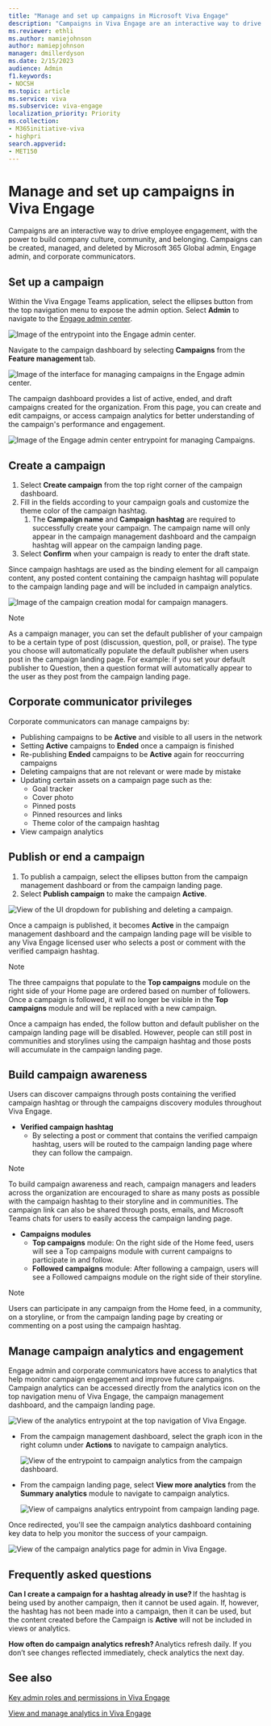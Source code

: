 ```yaml
---
title: "Manage and set up campaigns in Microsoft Viva Engage"
description: "Campaigns in Viva Engage are an interactive way to drive employee engagement, with the power to build company culture, community, and belonging."
ms.reviewer: ethli
ms.author: mamiejohnson
author: mamiepjohnson
manager: dmillerdyson
ms.date: 2/15/2023
audience: Admin
f1.keywords:
- NOCSH
ms.topic: article
ms.service: viva
ms.subservice: viva-engage
localization_priority: Priority
ms.collection:  
- M365initiative-viva
- highpri
search.appverid:
- MET150
---
```


# Manage and set up campaigns in Viva Engage

Campaigns are an interactive way to drive employee engagement, with the power to build company culture, community, and belonging. Campaigns can be created, managed, and deleted by Microsoft 365 Global admin, Engage admin, and corporate communicators.

## Set up a campaign

Within the Viva Engage Teams application, select the ellipses button from the top navigation menu to expose the admin option. Select **Admin** to navigate to the [Engage admin center](/Viva/engage/eac-as-access-eac).

![Image of the entrypoint into the Engage admin center.](/Viva/media/engage/admin/admin-entrypoint.png)

Navigate to the campaign dashboard by selecting **Campaigns** from the **Feature management** tab.

![Image of the interface for managing campaigns in the Engage admin center.](/Viva/media/engage/admin/campaigns-eac.png)

The campaign dashboard provides a list of active, ended, and draft campaigns created for the organization. From this page, you can create and edit campaigns, or access campaign analytics for better understanding of the campaign's performance and engagement.

![Image of the Engage admin center entrypoint for managing Campaigns.](/Viva/media/engage/admin/campaign-dashboard.png)

## Create a campaign

1. Select **Create campaign** from the top right corner of the campaign dashboard.
2. Fill in the fields according to your campaign goals and customize the theme color of the campaign hashtag.
    1. The **Campaign name** and **Campaign hashtag** are required to successfully create your campaign. The campaign name will only appear in the campaign management dashboard and the campaign hashtag will appear on the campaign landing page.
3. Select **Confirm** when your campaign is ready to enter the draft state.

Since campaign hashtags are used as the binding element for all campaign content, any posted content containing the campaign hashtag will populate to the campaign landing page and will be included in campaign analytics.

![Image of the campaign creation modal for campaign managers.](/Viva/media/engage/admin/campaign-creation-modal.png)

>[!NOTE]
> As a campaign manager, you can set the default publisher of your campaign to be a certain type of post (discussion, question, poll, or praise). The type you choose will automatically populate the default publisher when users post in the campaign landing page. For example: if you set your default publisher to Question, then a question format will automatically appear to the user as they post from the campaign landing page.

## Corporate communicator privileges

Corporate communicators can manage campaigns by:
- Publishing campaigns to be **Active** and visible to all users in the network
- Setting **Active** campaigns to **Ended** once a campaign is finished
- Re-publishing **Ended** campaigns to be **Active** again for reoccurring campaigns
- Deleting campaigns that are not relevant or were made by mistake
- Updating certain assets on a campaign page such as the:
    - Goal tracker
    - Cover photo
    - Pinned posts
    - Pinned resources and links
    - Theme color of the campaign hashtag
- View campaign analytics

## Publish or end a campaign

1. To publish a campaign, select the ellipses button from the campaign management dashboard or from the campaign landing page.
2. Select **Publish campaign** to make the campaign **Active**.

![View of the UI dropdown for publishing and deleting a campaign.](/Viva/media/engage/admin/publish-campaign-button.png)

Once a campaign is published, it becomes **Active** in the campaign management dashboard and the campaign landing page will be visible to any Viva Engage licensed user who selects a post or comment with the verified campaign hashtag.

> [!NOTE]
> The three campaigns that populate to the **Top campaigns** module on the right side of your Home page are ordered based on number of followers. Once a campaign is followed, it will no longer be visible in the **Top campaigns** module and will be replaced with a new campaign.  

Once a campaign has ended, the follow button and default publisher on the campaign landing page will be disabled. However, people can still post in communities and storylines using the campaign hashtag and those posts will accumulate in the campaign landing page.

## Build campaign awareness  

Users can discover campaigns through posts containing the verified campaign hashtag or through the campaigns discovery modules throughout Viva Engage.

- **Verified campaign hashtag**
    - By selecting a post or comment that contains the verified campaign hashtag, users will be routed to the campaign landing page where they can follow the campaign.

> [!NOTE]
> To build campaign awareness and reach, campaign managers and leaders across the organization are encouraged to share as many posts as possible with the campaign hashtag to their storyline and in communities. The campaign link can also be shared through posts, emails, and Microsoft Teams chats for users to easily access the campaign landing page.

- **Campaigns modules**
    - **Top campaigns** module: On the right side of the Home feed, users will see a Top campaigns module with current campaigns to participate in and follow.
    - **Followed campaigns** module: After following a campaign, users will see a Followed campaigns module on the right side of their storyline.

> [!NOTE]
> Users can participate in any campaign from the Home feed, in a community, on a storyline, or from the campaign landing page by creating or commenting on a post using the campaign hashtag.

## Manage campaign analytics and engagement

Engage admin and corporate communicators have access to analytics that help monitor campaign engagement and improve future campaigns. Campaign analytics can be accessed directly from the analytics icon on the top navigation menu of Viva Engage, the campaign management dashboard, and the campaign landing page.

![View of the analytics entrypoint at the top navigation of Viva Engage.](/Viva/media/engage/admin/analytics-navbar-icon.png)

* From the campaign management dashboard, select the graph icon in the right column under **Actions** to navigate to campaign analytics.

    ![View of the entrypoint to campaign analytics from the campaign dashboard.](/Viva/media/engage/admin/cmd-analytics.png)

* From the campaign landing page, select **View more analytics** from the **Summary analytics** module to navigate to campaign analytics.

    ![View of campaigns analytics entrypoint from campaign landing page.](/Viva/media/engage/admin/summary-campaigns-analytics.png)

Once redirected, you'll see the campaign analytics dashboard containing key data to help you monitor the success of your campaign.

![View of the campaign analytics page for admin in Viva Engage.](/Viva/media/engage/admin/campaign-analytics.png)

## Frequently asked questions

**Can I create a campaign for a hashtag already in use?** If the hashtag is being used by another campaign, then it cannot be used again. If, however, the hashtag has not been made into a campaign, then it can be used, but the content created before the Campaign is **Active** will not be included in views or analytics.

**How often do campaign analytics refresh?** Analytics refresh daily. If you don’t see changes reflected immediately, check analytics the next day.

## See also

[Key admin roles and permissions in Viva Engage](/viva/engage/eac-key-admin-roles-permissions)

[View and manage analytics in Viva Engage](/viva/engage/analytics)
